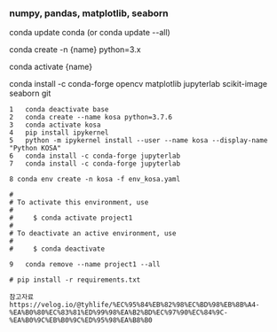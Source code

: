 
### numpy, pandas, matplotlib, seaborn

conda update conda (or conda update --all)

conda create -n {name} python=3.x

conda activate {name}

conda install -c conda-forge opencv matplotlib jupyterlab scikit-image seaborn git

    1	conda deactivate base
    2	conda create --name kosa python=3.7.6
    3	conda activate kosa 
    4	pip install ipykernel
    5	python -m ipykernel install --user --name kosa --display-name "Python KOSA"
    6	conda install -c conda-forge jupyterlab
    7	conda install -c conda-forge jupyterlab

    8 conda env create -n kosa -f env_kosa.yaml
      
    #
    # To activate this environment, use
    #
    #     $ conda activate project1
    #
    # To deactivate an active environment, use
    #
    #     $ conda deactivate
    
    9   conda remove --name project1 --all
    
    # pip install -r requirements.txt
    
    참고자료
    https://velog.io/@tyhlife/%EC%95%84%EB%82%98%EC%BD%98%EB%8B%A4-%EA%B0%80%EC%83%81%ED%99%98%EA%B2%BD%EC%97%90%EC%84%9C-%EA%B0%9C%EB%B0%9C%ED%95%98%EA%B8%B0
    




